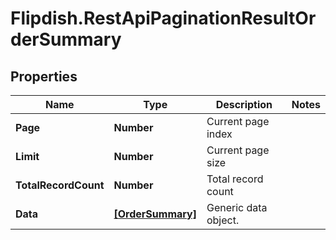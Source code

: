 # Flipdish.RestApiPaginationResultOrderSummary

## Properties

Name | Type | Description | Notes
------------ | ------------- | ------------- | -------------
**Page** | **Number** | Current page index | 
**Limit** | **Number** | Current page size | 
**TotalRecordCount** | **Number** | Total record count | 
**Data** | [**[OrderSummary]**](OrderSummary.md) | Generic data object. | 


